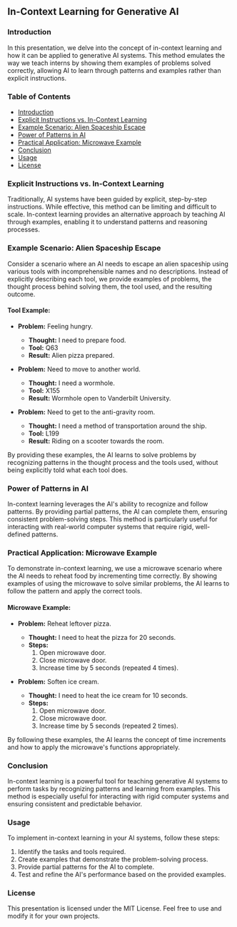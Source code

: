 ## In-Context Learning for Generative AI

### Introduction

In this presentation, we delve into the concept of in-context learning and how it can be applied to generative AI systems. This method emulates the way we teach interns by showing them examples of problems solved correctly, allowing AI to learn through patterns and examples rather than explicit instructions.

### Table of Contents
- [Introduction](#introduction)
- [Explicit Instructions vs. In-Context Learning](#explicit-instructions-vs-in-context-learning)
- [Example Scenario: Alien Spaceship Escape](#example-scenario-alien-spaceship-escape)
- [Power of Patterns in AI](#power-of-patterns-in-ai)
- [Practical Application: Microwave Example](#practical-application-microwave-example)
- [Conclusion](#conclusion)
- [Usage](#usage)
- [License](#license)

### Explicit Instructions vs. In-Context Learning

Traditionally, AI systems have been guided by explicit, step-by-step instructions. While effective, this method can be limiting and difficult to scale. In-context learning provides an alternative approach by teaching AI through examples, enabling it to understand patterns and reasoning processes.

### Example Scenario: Alien Spaceship Escape

Consider a scenario where an AI needs to escape an alien spaceship using various tools with incomprehensible names and no descriptions. Instead of explicitly describing each tool, we provide examples of problems, the thought process behind solving them, the tool used, and the resulting outcome.

#### Tool Example:
- **Problem:** Feeling hungry.
  - **Thought:** I need to prepare food.
  - **Tool:** Q63
  - **Result:** Alien pizza prepared.

- **Problem:** Need to move to another world.
  - **Thought:** I need a wormhole.
  - **Tool:** X155
  - **Result:** Wormhole open to Vanderbilt University.

- **Problem:** Need to get to the anti-gravity room.
  - **Thought:** I need a method of transportation around the ship.
  - **Tool:** L199
  - **Result:** Riding on a scooter towards the room.

By providing these examples, the AI learns to solve problems by recognizing patterns in the thought process and the tools used, without being explicitly told what each tool does.

### Power of Patterns in AI

In-context learning leverages the AI's ability to recognize and follow patterns. By providing partial patterns, the AI can complete them, ensuring consistent problem-solving steps. This method is particularly useful for interacting with real-world computer systems that require rigid, well-defined patterns.

### Practical Application: Microwave Example

To demonstrate in-context learning, we use a microwave scenario where the AI needs to reheat food by incrementing time correctly. By showing examples of using the microwave to solve similar problems, the AI learns to follow the pattern and apply the correct tools.

#### Microwave Example:
- **Problem:** Reheat leftover pizza.
  - **Thought:** I need to heat the pizza for 20 seconds.
  - **Steps:**
    1. Open microwave door.
    2. Close microwave door.
    3. Increase time by 5 seconds (repeated 4 times).

- **Problem:** Soften ice cream.
  - **Thought:** I need to heat the ice cream for 10 seconds.
  - **Steps:**
    1. Open microwave door.
    2. Close microwave door.
    3. Increase time by 5 seconds (repeated 2 times).

By following these examples, the AI learns the concept of time increments and how to apply the microwave's functions appropriately.

### Conclusion

In-context learning is a powerful tool for teaching generative AI systems to perform tasks by recognizing patterns and learning from examples. This method is especially useful for interacting with rigid computer systems and ensuring consistent and predictable behavior.

### Usage

To implement in-context learning in your AI systems, follow these steps:
1. Identify the tasks and tools required.
2. Create examples that demonstrate the problem-solving process.
3. Provide partial patterns for the AI to complete.
4. Test and refine the AI's performance based on the provided examples.

### License

This presentation is licensed under the MIT License. Feel free to use and modify it for your own projects.

